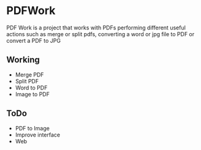 # PDFWork
PDF Work is a project that works with PDFs performing different useful actions such as merge or split pdfs, converting a word or jpg file to PDF or convert a PDF to JPG

## Working
- Merge PDF
- Split PDF
- Word to PDF
- Image to PDF

## ToDo
- PDF to Image
- Improve interface
- Web

